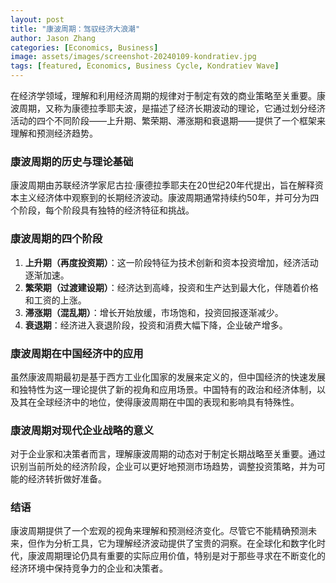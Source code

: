 ```yaml
---
layout: post  
title: "康波周期：驾驭经济大浪潮"  
author: Jason Zhang  
categories: [Economics, Business]  
image: assets/images/screenshot-20240109-kondratiev.jpg  
tags: [featured, Economics, Business Cycle, Kondratiev Wave]
---
```


在经济学领域，理解和利用经济周期的规律对于制定有效的商业策略至关重要。康波周期，又称为康德拉季耶夫波，是描述了经济长期波动的理论，它通过划分经济活动的四个不同阶段——上升期、繁荣期、滞涨期和衰退期——提供了一个框架来理解和预测经济趋势。

### 康波周期的历史与理论基础
康波周期由苏联经济学家尼古拉·康德拉季耶夫在20世纪20年代提出，旨在解释资本主义经济体中观察到的长期经济波动。康波周期通常持续约50年，并可分为四个阶段，每个阶段具有独特的经济特征和挑战。

### 康波周期的四个阶段
1. **上升期（再度投资期）**：这一阶段特征为技术创新和资本投资增加，经济活动逐渐加速。
2. **繁荣期（过渡建设期）**：经济达到高峰，投资和生产达到最大化，伴随着价格和工资的上涨。
3. **滞涨期（混乱期）**：增长开始放缓，市场饱和，投资回报逐渐减少。
4. **衰退期**：经济进入衰退阶段，投资和消费大幅下降，企业破产增多。

### 康波周期在中国经济中的应用
虽然康波周期最初是基于西方工业化国家的发展来定义的，但中国经济的快速发展和独特性为这一理论提供了新的视角和应用场景。中国特有的政治和经济体制，以及其在全球经济中的地位，使得康波周期在中国的表现和影响具有特殊性。

### 康波周期对现代企业战略的意义
对于企业家和决策者而言，理解康波周期的动态对于制定长期战略至关重要。通过识别当前所处的经济阶段，企业可以更好地预测市场趋势，调整投资策略，并为可能的经济转折做好准备。

### 结语
康波周期提供了一个宏观的视角来理解和预测经济变化。尽管它不能精确预测未来，但作为分析工具，它为理解经济波动提供了宝贵的洞察。在全球化和数字化时代，康波周期理论仍具有重要的实际应用价值，特别是对于那些寻求在不断变化的经济环境中保持竞争力的企业和决策者。

